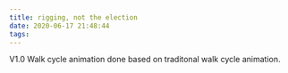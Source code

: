 ```yaml
---
title: rigging, not the election
date: 2020-06-17 21:48:44
tags:
---
```

V1.0 Walk cycle animation done based on traditonal walk cycle animation.

